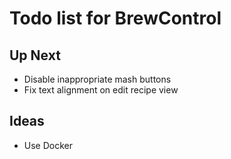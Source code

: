 # Todo list for BrewControl

## Up Next
- Disable inappropriate mash buttons
- Fix text alignment on edit recipe view

## Ideas
- Use Docker